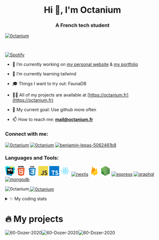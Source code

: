 <h1 align="center">Hi 👋, I'm Octanium</h1>
<h3 align="center">A French tech student</h3>

<p align="left"> <a href="https://twitter.com/0ctanium" target="_blank"><img src="https://img.shields.io/twitter/follow/0ctanium?logo=twitter&style=for-the-badge" alt="0ctanium" /></a> </p>
<br>

<a href="#"><img src="https://novatorem.octanium.vercel.app/api/spotify" alt="Spotify"/></a>

- 🔭 I’m currently working on [my personal website](https://octanium.fr) & [my portfolio](https://benjaminlepas.fr)

- 🌱 I’m currently learning tailwind

- 🎓 Things I want to try out: FaunaDB

- 👨‍💻 All of my projects are available at [https://octanium.fr](https://octanium.fr)

- 🥅 My current goal: Use github more often 

- 📫 How to reach me: **mail@octanium.fr**

<h3 align="left">Connect with me:</h3>
<p align="left">
<a href="https://twitter.com/0ctanium" target="_blank"><img align="center" src="https://cdn.jsdelivr.net/npm/simple-icons@3.0.1/icons/twitter.svg" alt="0ctanium" height="32" width="40" /></a>
<a href="https://instagram.com/0ctanium" target="_blank"><img align="center" src="https://cdn.jsdelivr.net/npm/simple-icons@3.0.1/icons/instagram.svg" alt="0ctanium" height="32" width="32" /></a>
<a href="https://linkedin.com/in/benjamin-lepas-5062461b8" target="_blank"><img align="center" src="https://cdn.jsdelivr.net/npm/simple-icons@3.0.1/icons/linkedin.svg" alt="benjamin-lepas-5062461b8" height="32" width="40" /></a>
</p>

<h3 align="left">Languages and Tools:</h3>
<p align="left"> 
<a href="#"><img width="32" height="32" src="webstorm.png" alt="webstorm"/></a>
<a href="#"><img width="32" height="32" src="https://raw.githubusercontent.com/github/explore/80688e429a7d4ef2fca1e82350fe8e3517d3494d/topics/html/html.png" alt="html5"/></a>
<a href="#"><img width="32" height="32" src="https://raw.githubusercontent.com/github/explore/80688e429a7d4ef2fca1e82350fe8e3517d3494d/topics/css/css.png" alt="css3"/></a>
<a href="#"><img width="32" height="32" src="https://raw.githubusercontent.com/github/explore/80688e429a7d4ef2fca1e82350fe8e3517d3494d/topics/javascript/javascript.png" alt="javascript"/></a>
<a href="#"><img width="32" height="32" src="https://raw.githubusercontent.com/github/explore/80688e429a7d4ef2fca1e82350fe8e3517d3494d/topics/typescript/typescript.png" alt="typescript"/></a>
<a href="#"><img width="32" height="32" src="https://raw.githubusercontent.com/github/explore/80688e429a7d4ef2fca1e82350fe8e3517d3494d/topics/react/react.png" alt="react"/></a>
<a href="#"><img width="32" height="32" src="https://cdn.worldvectorlogo.com/logos/nextjs-3.svg" alt="nextjs"/></a>
<a href="#"><img width="32" height="32" src="https://raw.githubusercontent.com/github/explore/80688e429a7d4ef2fca1e82350fe8e3517d3494d/topics/firebase/firebase.png" alt="firebase"/></a>
<a href="#"><img width="32" height="32" src="https://raw.githubusercontent.com/github/explore/80688e429a7d4ef2fca1e82350fe8e3517d3494d/topics/nodejs/nodejs.png" alt="nodejs"/></a>
<a href="#"><img width="32" height="32" src="https://devicons.github.io/devicon/devicon.git/icons/express/express-original-wordmark.svg" alt="express"/></a>
<a href="#"><img width="32" height="32" src="https://www.vectorlogo.zone/logos/graphql/graphql-icon.svg" alt="graphql"/></a>
<a href="#"><img width="32" height="32" src="https://devicons.github.io/devicon/devicon.git/icons/mongodb/mongodb-original-wordmark.svg" alt="mongodb"/></a>
</p>


<a href="#"><img align="left" src="https://github-readme-stats.vercel.app/api/top-langs?username=0ctanium&show_icons=true&locale=en&layout=compact" alt="0ctanium" /></a>

<a href="#">&nbsp;<img align="center" src="https://github-readme-stats.vercel.app/api?username=0ctanium&show_icons=true&locale=en" alt="0ctanium" /></a>

<details>
 <summary>✨ My coding stats</summary>
 <a href="https://wakatime.com/@Octanium" target="_blank"><img align="left" alt="Octanium's Wakatime Stats" src="https://github-readme-stats.vercel.app/api/wakatime?username=Octanium&layout=compact" /></a> 
</details>




# 🔥 My projects

<a href="#"><img align="left" src="https://github-readme-stats.vercel.app/api/pin/?username=PierreG-dev&repo=Hackathon-2020" alt="60-Dozer-2020" /></a>
<a href="#"><img align="left" src="https://github-readme-stats.vercel.app/api/pin/?username=0ctanium&repo=octanium.fr" alt="60-Dozer-2020" /></a>
<a href="#"><img align="left" src="https://github-readme-stats.vercel.app/api/pin/?username=0ctanium&repo=fast-waiting-list" alt="60-Dozer-2020" /></a>











